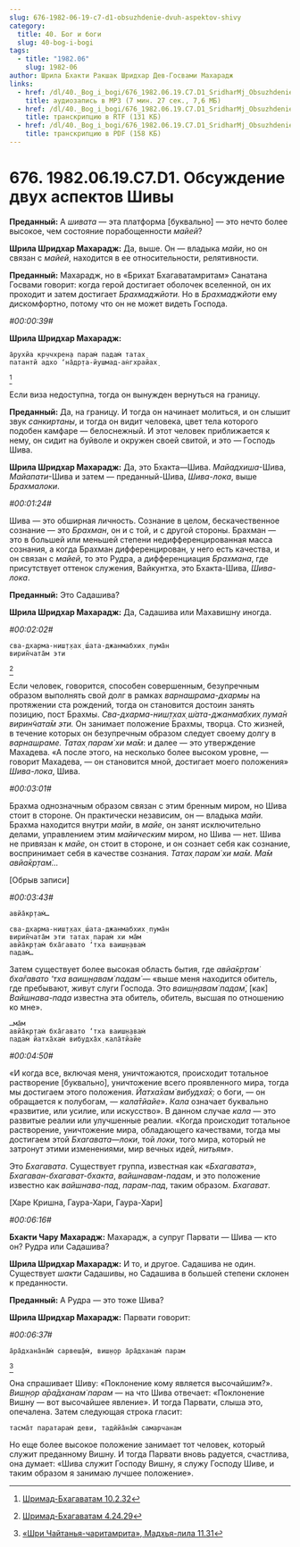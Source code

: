 ```yaml
---
slug: 676-1982-06-19-c7-d1-obsuzhdenie-dvuh-aspektov-shivy
category:
  title: 40. Бог и боги
  slug: 40-bog-i-bogi
tags:
  - title: "1982.06"
    slug: 1982-06
author: Шрила Бхакти Ракшак Шридхар Дев-Госвами Махарадж
links:
  - href: /dl/40._Bog_i_bogi/676_1982.06.19.C7.D1_SridharMj_Obsuzhdenie_dvuh_aspektov_Shivy.mp3
    title: аудиозапись в MP3 (7 мин. 27 сек., 7,6 МБ)
  - href: /dl/40._Bog_i_bogi/676_1982.06.19.C7.D1_SridharMj_Obsuzhdenie_dvuh_aspektov_Shivy.rtf
    title: транскрипцию в RTF (131 КБ)
  - href: /dl/40._Bog_i_bogi/676_1982.06.19.C7.D1_SridharMj_Obsuzhdenie_dvuh_aspektov_Shivy.pdf
    title: транскрипцию в PDF (158 КБ)
---
```


# 676. 1982.06.19.C7.D1. Обсуждение двух аспектов Шивы

**Преданный:** А *шивата* — эта платформа [буквально] — это нечто более высокое, чем состояние порабощенности *майей*?

**Шрила Шридхар Махарадж:** Да, выше. Он — владыка *майи*, но он связан с *майей*, находится в ее относительности, релятивности.

**Преданный:** Махарадж, но в «Брихат Бхагаватамритам» Санатана Госвами говорит: когда герой достигает оболочек вселенной, он их проходит и затем достигает *Брахмаджйоти.* Но в *Брахмаджйоти* ему дискомфортно, потому что он не может видеть Господа.

*#00:00:39#*

**Шрила Шридхар Махарадж:**

    а̄рухйа кр̣ччхрен̣а парам̇ падам̇ татах̣
    патантй адхо ‘на̄др̣та-йушмад-ан̇гхрайах̣
[^_ftn1]

Если виза недоступна, тогда он вынужден вернуться на границу.

**Преданный:** Да, на границу. И тогда он начинает молиться, и он слышит звук *санкиртаны*, и тогда он видит человека, цвет тела которого подобен камфаре — белоснежный. И этот человек приближается к нему, он сидит на буйволе и окружен своей свитой, и это — Господь Шива.

**Шрила Шридхар Махарадж:** Да, это Бхакта—Шива. *Майадхиша*-Шива, *Майапати*-Шива и затем — преданный-Шива, *Шива-лока*, выше *Брахмалоки*.

*#00:01:24#*

Шива — это обширная личность. Сознание в целом, бескачественное сознание — это *Брахман*, он и с той, и с другой стороны. Брахман — это в большей или меньшей степени недифференцированная масса сознания, а когда Брахман дифференцирован, у него есть качества, и он связан с *майей*, то это Рудра, а дифференциация *Брахмана*, где присутствует оттенок служения, Вайкунтха, это Бхакта-Шива, *Шива-лока*.

**Преданный:** Это Садашива?

**Шрила Шридхар Махарадж:** Да, Садашива или Махавишну иногда.

*#00:02:02#*

    сва-дхарма-ниш̣т̣хах̣ ш́ата-джанмабхих̣ пума̄н
    вирин̃чата̄м эти
[^_ftn2]

Если человек, говорится, способен совершенным, безупречным образом выполнять свой долг в рамках *варнашрама-дхармы* на протяжении ста рождений, тогда он становится достоин занять позицию, пост Брахмы. *Сва-дхарма-ниш̣т̣хах̣ ш́ата-джанмабхих̣ пума̄н вирин̃чата̄м эти.* Он занимает положение Брахмы, творца. Сто жизней, в течение которых он безупречным образом следует своему долгу в *варнашраме. Татах̣ парам̇ хи ма̄м*: и далее — это утверждение Махадева. «А после этого, на несколько более высоком уровне, — говорит Махадева, — он становится мной, достигает моего положения» *Шива-лока*, Шива.

*#00:03:01#*

Брахма однозначным образом связан с этим бренным миром, но Шива стоит в стороне. Он практически независим, он — владыка *майи.* Брахма находится внутри *майи*, в *майе*, он занят исключительно делами, управлением этим *майическим* миром, но Шива — нет. Шива не привязан к *майе*, он стоит в стороне, и он сознает себя как сознание, воспринимает себя в качестве сознания. *Татах̣ парам̇ хи ма̄м. Ма̄м авйа̄кр̣там̇…*

[Обрыв записи]

*#00:03:43#*

    авйа̄кр̣там̇…

    сва-дхарма-ниш̣т̣хах̣ ш́ата-джанмабхих̣ пума̄н
    вирин̃чата̄м эти татах̣ парам̇ хи ма̄м
    авйа̄кр̣там̇ бха̄гавато ‘тха ваиш̣н̣авам̇
    падам̇…

Затем существует более высокая область бытия, где *авйа̄кр̣там̇ бха̄гавато ‘тха ваиш̣н̣авам̇ падам̇* — «выше меня находится обитель, где пребывают, живут слуги Господа. Это *ваиш̣н̣авам̇ падам̇*, [как] *Вайшнава-пада* известна эта обитель, обитель, высшая по отношению ко мне».

    …ма̄м
    авйа̄кр̣там̇ бха̄гавато ‘тха ваиш̣н̣авам̇
    падам̇ йатха̄хам̇ вибудха̄х̣ кала̄тйайе

*#00:04:50#*

«И когда все, включая меня, уничтожаются, происходит тотальное растворение [буквально], уничтожение всего проявленного мира, тогда мы достигаем этого положения. *Йатха̄хам̇ вибудха̄х̣*: о боги, — он обращается к полубогам, — *кала̄тйайе*». *Кала* означает буквально «развитие, или усилие, или искусство». В данном случае *кала* — это развитые реалии или улучшенные реалии. «Когда происходит тотальное растворение, уничтожение мира, обладающего качествами, тогда мы достигаем этой *Бхагавата*—*локи*, той *локи*, того мира, который не затронут этими изменениями, мир вечных идей, *нитьям*».

Это *Бхагавата*. Существует группа, известная как «*Бхагавата*», *Бхагаван-бхагават-бхакта*, *вайшнавам-падам*, и это положение известно как *вайшнава-пад*, *парам-пад*, таким образом. *Бхагават*.

[Харе Кришна, Гаура-Хари, Гаура-Хари]

*#00:06:16#*

**Бхакти Чару Махарадж:** Махарадж, а супруг Парвати — Шива — кто он? Рудра или Садашива?

**Шрила Шридхар Махарадж:** И то, и другое. Садашива не один. Существует *шакти* Садашивы, но Садашива в большей степени склонен к преданности.

**Преданный:** А Рудра — это тоже Шива?

**Шрила Шридхар Махарадж:** Парвати говорит:

*#00:06:37#*

    а̄ра̄дхана̄на̄м̇ сарвеш̣а̄м̇, виш̣н̣ор а̄ра̄дханам̇ парам
[^_ftn3]

Она спрашивает Шиву: «Поклонение кому является высочайшим?». *Виш̣н̣ор а̄ра̄дханам̇ парам* — на что Шива отвечает: «Поклонение Вишну — вот высочайшее явление». И тогда Парвати, слыша это, опечалена. Затем следующая строка гласит:

    тасма̄т паратарам̇ деви, тадӣйа̄на̄м̇ самарчанам

Но еще более высокое положение занимает тот человек, который служит преданному Вишну. И тогда Парвати вновь радуется, счастлива, она думает: «Шива служит Господу Вишну, я служу Господу Шиве, и таким образом я занимаю лучшее положение».



[^_ftn1]: [Шримад-Бхагаватам 10.2.32](../notes/shrimad-bhagavatam/shrimad-bhagavatam-10-2-32.md)

[^_ftn2]: [Шримад-Бхагаватам 4.24.29](../notes/shrimad-bhagavatam/shrimad-bhagavatam-4-24-29.md)

[^_ftn3]: [«Шри Чайтанья-чаритамрита», Мадхья-лила 11.31](../notes/shri-chajtanya-charitamrita-madhya-lila/shri-chajtanya-charitamrita-madhya-lila-11-31.md)
